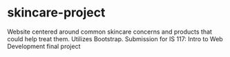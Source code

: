 # skincare-project
Website centered around common skincare concerns and products that could help treat them. Utilizes Bootstrap.
Submission for IS 117: Intro to Web Development final project

